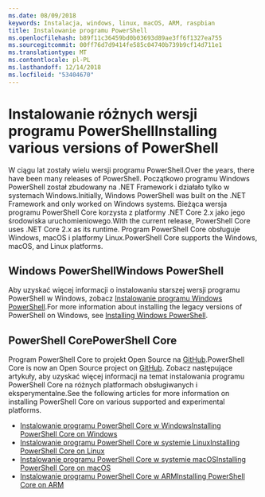 ```yaml
---
ms.date: 08/09/2018
keywords: Instalacja, windows, linux, macOS, ARM, raspbian
title: Instalowanie programu PowerShell
ms.openlocfilehash: b89f11c36459bd0b03693d89ae3ff6f1327ea755
ms.sourcegitcommit: 00ff76d7d9414fe585c04740b739b9cf14d711e1
ms.translationtype: MT
ms.contentlocale: pl-PL
ms.lasthandoff: 12/14/2018
ms.locfileid: "53404670"
---
```

# <a name="installing-various-versions-of-powershell"></a><span data-ttu-id="b4725-103">Instalowanie różnych wersji programu PowerShell</span><span class="sxs-lookup"><span data-stu-id="b4725-103">Installing various versions of PowerShell</span></span>

<span data-ttu-id="b4725-104">W ciągu lat zostały wielu wersji programu PowerShell.</span><span class="sxs-lookup"><span data-stu-id="b4725-104">Over the years, there have been many releases of PowerShell.</span></span> <span data-ttu-id="b4725-105">Początkowo programu Windows PowerShell został zbudowany na .NET Framework i działało tylko w systemach Windows.</span><span class="sxs-lookup"><span data-stu-id="b4725-105">Initially, Windows PowerShell was built on the .NET Framework and only worked on Windows systems.</span></span> <span data-ttu-id="b4725-106">Bieżąca wersja programu PowerShell Core korzysta z platformy .NET Core 2.x jako jego środowiska uruchomieniowego.</span><span class="sxs-lookup"><span data-stu-id="b4725-106">With the current release, PowerShell Core uses .NET Core 2.x as its runtime.</span></span> <span data-ttu-id="b4725-107">Program PowerShell Core obsługuje Windows, macOS i platformy Linux.</span><span class="sxs-lookup"><span data-stu-id="b4725-107">PowerShell Core supports the Windows, macOS, and Linux platforms.</span></span>

## <a name="windows-powershell"></a><span data-ttu-id="b4725-108">Windows PowerShell</span><span class="sxs-lookup"><span data-stu-id="b4725-108">Windows PowerShell</span></span>

<span data-ttu-id="b4725-109">Aby uzyskać więcej informacji o instalowaniu starszej wersji programu PowerShell w Windows, zobacz [Instalowanie programu Windows PowerShell](installing-windows-powershell.md).</span><span class="sxs-lookup"><span data-stu-id="b4725-109">For more information about installing the legacy versions of PowerShell on Windows, see [Installing Windows PowerShell](installing-windows-powershell.md).</span></span>

## <a name="powershell-core"></a><span data-ttu-id="b4725-110">PowerShell Core</span><span class="sxs-lookup"><span data-stu-id="b4725-110">PowerShell Core</span></span>

<span data-ttu-id="b4725-111">Program PowerShell Core to projekt Open Source na [GitHub](https://github.com/powershell/powershell).</span><span class="sxs-lookup"><span data-stu-id="b4725-111">PowerShell Core is now an Open Source project on [GitHub](https://github.com/powershell/powershell).</span></span>
<span data-ttu-id="b4725-112">Zobacz następujące artykuły, aby uzyskać więcej informacji na temat instalowania programu PowerShell Core na różnych platformach obsługiwanych i eksperymentalne.</span><span class="sxs-lookup"><span data-stu-id="b4725-112">See the following articles for more information on installing PowerShell Core on various supported and experimental platforms.</span></span>

- [<span data-ttu-id="b4725-113">Instalowanie programu PowerShell Core w Windows</span><span class="sxs-lookup"><span data-stu-id="b4725-113">Installing PowerShell Core on Windows</span></span>](Installing-PowerShell-Core-on-Windows.md)
- [<span data-ttu-id="b4725-114">Instalowanie programu PowerShell Core w systemie Linux</span><span class="sxs-lookup"><span data-stu-id="b4725-114">Installing PowerShell Core on Linux</span></span>](Installing-PowerShell-Core-on-Linux.md)
- [<span data-ttu-id="b4725-115">Instalowanie programu PowerShell Core w systemie macOS</span><span class="sxs-lookup"><span data-stu-id="b4725-115">Installing PowerShell Core on macOS</span></span>](Installing-PowerShell-Core-on-macOS.md)
- [<span data-ttu-id="b4725-116">Instalowanie programu PowerShell Core w ARM</span><span class="sxs-lookup"><span data-stu-id="b4725-116">Installing PowerShell Core on ARM</span></span>](PowerShell-Core-on-ARM.md)
